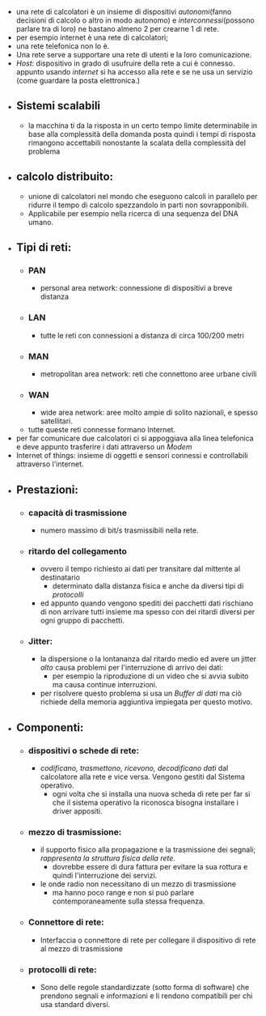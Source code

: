 - una rete di calcolatori è un insieme di dispositivi _autonomi_(fanno decisioni di calcolo o altro in modo autonomo) e _interconnessi_(possono parlare tra di loro) ne bastano almeno 2 per crearne 1 di rete.
- per esempio internet è una rete di calcolatori;
- una rete telefonica non lo è.
- Una rete serve a supportare una rete di utenti e la loro comunicazione.
- _Host_: dispositivo in grado di usufruire della rete a cui è connesso. appunto usando _internet_ si ha accesso alla rete e se ne usa un servizio (come guardare la posta elettronica.) 
- ## Sistemi scalabili
	- la macchina ti da la risposta in un certo tempo limite determinabile in base alla complessità della domanda posta quindi i tempi di risposta rimangono accettabili nonostante la scalata della complessità del problema 
- ## calcolo distribuito: 
	- unione di calcolatori nel mondo che eseguono calcoli in parallelo per ridurre il tempo di calcolo spezzandolo in parti non sovrapponibili.
	- Applicabile per esempio nella ricerca di una sequenza del DNA umano. 
- ## Tipi di reti:
	- ### PAN
		- personal area network: connessione di dispositivi a breve distanza
	- ### LAN
		- tutte le reti con connessioni a distanza di circa 100/200 metri
	- ### MAN
		- metropolitan area network: reti che connettono aree urbane civili 
	- ### WAN
		- wide area network: aree molto ampie di solito nazionali, e spesso satellitari.
	- tutte queste reti connesse formano Internet.
- per far comunicare due calcolatori ci si appoggiava alla linea telefonica e deve appunto trasferire i dati attraverso un _Modem_ 
- Internet of things: insieme di oggetti e sensori connessi e controllabili attraverso l'internet.
- ## Prestazioni:
	- ### capacità di trasmissione
		- numero massimo di bit/s trasmissibili nella rete.  
	- ### ritardo del collegamento
		- ovvero il tempo richiesto ai dati per transitare dal mittente al destinatario
			- determinato dalla distanza fisica e anche da diversi tipi di _protocolli_
		- ed appunto quando vengono spediti dei pacchetti dati rischiano di non arrivare tutti insieme ma spesso con dei ritardi diversi per ogni gruppo di pacchetti.
	- ### Jitter:
		- la dispersione o la lontananza dal ritardo medio ed avere un jitter _alto_ causa problemi per l'interruzione di arrivo dei dati:
			- per esempio la riproduzione di un video che si avvia subito ma causa continue interruzioni. 
		- per risolvere questo problema si usa un _Buffer di dati_  ma ciò richiede della memoria aggiuntiva impiegata per questo motivo.  
- ## Componenti:
	- ### dispositivi o schede di rete: 
		- _codificano, trasmettono, ricevono, decodificano dati_ dal calcolatore alla rete e vice versa. Vengono gestiti dal Sistema operativo.
			- ogni volta che si installa una nuova scheda di rete per far si che il sistema operativo la riconosca bisogna installare i driver appositi.
	- ### mezzo di trasmissione:
		- il supporto fisico alla propagazione e la trasmissione dei segnali; _rappresenta la struttura fisica della rete_.
			- dovrebbe essere di dura fattura per evitare la sua rottura e quindi l'interruzione dei servizi.
		- le onde radio non necessitano di un mezzo di trasmissione
			- ma hanno poco range e non si può parlare contemporaneamente sulla stessa frequenza.
	- ### Connettore di rete: 
		- Interfaccia o connettore di rete per collegare il dispositivo di rete al mezzo di trasmissione
	- ### protocolli di rete:
		- Sono delle regole standardizzate (sotto forma di software) che prendono segnali e informazioni e li rendono compatibili per chi usa standard diversi.